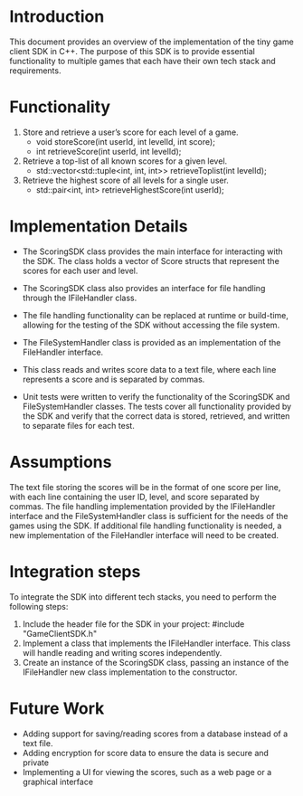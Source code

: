 # Introduction
This document provides an overview of the implementation of the tiny game client SDK in C++. The purpose of this SDK is to provide essential functionality to multiple games that each have their own tech stack and requirements. 

# Functionality
1. Store and retrieve a user’s score for each level of a game.
    - void storeScore(int userId, int levelId, int score);
    - int retrieveScore(int userId, int levelId);
2. Retrieve a top-list of all known scores for a given level.
    - std::vector<std::tuple<int, int, int>> retrieveToplist(int levelId);
3. Retrieve the highest score of all levels for a single user.
    - std::pair<int, int> retrieveHighestScore(int userId);

# Implementation Details
- The ScoringSDK class provides the main interface for interacting with the SDK. The class holds a vector of Score structs that represent the scores for each user and level.
- The ScoringSDK class also provides an interface for file handling through the IFileHandler class.
- The file handling functionality can be replaced at runtime or build-time, allowing for the testing of the SDK without accessing the file system.
- The FileSystemHandler class is provided as an implementation of the FileHandler interface.
- This class reads and writes score data to a text file, where each line represents a score and is separated by commas.

- Unit tests were written to verify the functionality of the ScoringSDK and FileSystemHandler classes. The tests cover all functionality provided by the SDK and verify that the correct data is stored, retrieved, and written to separate files for each test.

# Assumptions
The text file storing the scores will be in the format of one score per line, with each line containing the user ID, level, and score separated by commas.
The file handling implementation provided by the IFileHandler interface and the FileSystemHandler class is sufficient for the needs of the games using the SDK. If additional file handling functionality is needed, a new implementation of the FileHandler interface will need to be created.

# Integration steps
To integrate the SDK into different tech stacks, you need to perform the following steps:

1. Include the header file for the SDK in your project: #include "GameClientSDK.h"
2. Implement a class that implements the IFileHandler interface. This class will handle reading and writing scores independently.
3. Create an instance of the ScoringSDK class, passing an instance of the IFileHandler new class implementation to the constructor.

# Future Work
- Adding support for saving/reading scores from a database instead of a text file.
- Adding encryption for score data to ensure the data is secure and private
- Implementing a UI for viewing the scores, such as a web page or a graphical interface

